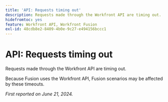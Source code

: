 ```yaml
---
title: 'API: Requests timing out'
description: Requests made through the Workfront API are timing out.
hidefromtoc: yes
feature: Workfront API, Workfront Fusion
exl-id: 48cdb8e2-8409-4b0e-9c27-e494156bccc1
---
```

# API: Requests timing out

<!--
>[!NOTE]
>
>This article was fixed on October 9, 2024.
-->

Requests made through the Workfront API are timing out.

Because Fusion uses the Workfront API, Fusion scenarios may be affected by these timeouts.

_First reported on June 21, 2024._
